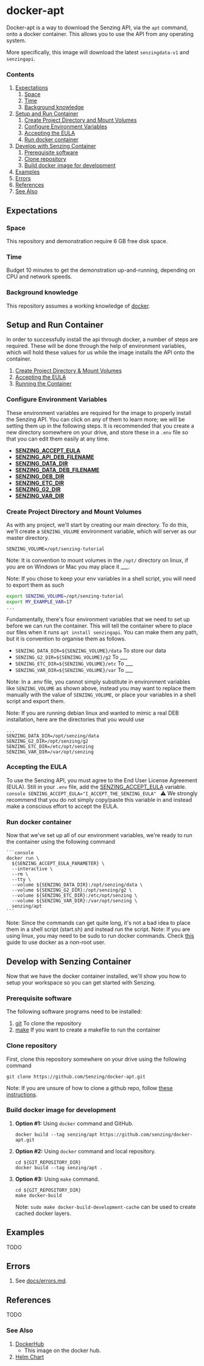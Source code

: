 # docker-apt
Docker-apt is a way to download the Senzing API, via the `apt` command, onto a docker container. This allows you to use the API from any operating system.

More specifically, this image will download the latest `senzingdata-v1` and `senzingapi`.

### Contents
1. [Expectations](#expectations)
    1. [Space](#space)
    1. [Time](#time)
    1. [Background knowledge](#background-knowledge)
1. [Setup and Run Container](#setup-and-run-container)
    1. [Create Project Directory and Mount Volumes](#create-project-directory-and-mount-volumes)
    1. [Configure Environment Variables](configure-environment-variables)
    1. [Accepting the EULA](#accepting-the-eula)
    1. [Run docker container](#run-docker-container)
1. [Develop with Senzing Container](#develop-with-senzing-container)
    1. [Prerequisite software](#prerequisite-software)
    1. [Clone repository](#clone-repository)
    1. [Build docker image for development](#build-docker-image-for-development)
1. [Examples](#examples)
1. [Errors](#errors)
1. [References](#references)
1. [See Also](#see-also)

## Expectations

### Space

This repository and demonstration require 6 GB free disk space.

### Time

Budget 10 minutes to get the demonstration up-and-running, depending on CPU and network speeds.

### Background knowledge

This repository assumes a working knowledge of [docker](https://github.com/Senzing/knowledge-base/blob/master/WHATIS/docker.md).

## Setup and Run Container
In order to successfully install the api through docker, a number of steps are required. These will be done through the help of environment variables, which will hold these values for us while the image installs the API onto the container.
1. [Create Project Directory & Mount Volumes](#create-project-directory-&-mount-volumes)
1. [Accepting the EULA](#accepting-the-eula)
1. [Running the Container](#running-the-container)

 
### Configure Environment Variables
These environment variables are required for the image to properly install the Senzing API. You can click on any of them to learn more; we will be setting them up in the following steps. It is recommended that you create a new directory somewhere on your drive, and store these in a `.env` file so that you can edit them easily at any time.

- **[SENZING_ACCEPT_EULA](https://github.com/Senzing/knowledge-base/blob/master/lists/environment-variables.md#senzing_accept_eula)**
- **[SENZING_API_DEB_FILENAME](https://github.com/Senzing/knowledge-base/blob/master/lists/environment-variables.md#senzing_api_deb_filename)**
- **[SENZING_DATA_DIR](https://github.com/Senzing/knowledge-base/blob/master/lists/environment-variables.md#senzing_data_dir)**
- **[SENZING_DATA_DEB_FILENAME](https://github.com/Senzing/knowledge-base/blob/master/lists/environment-variables.md#senzing_data_deb_filename)**
- **[SENZING_DEB_DIR](https://github.com/Senzing/knowledge-base/blob/master/lists/environment-variables.md#senzing_deb_dir)**
- **[SENZING_ETC_DIR](https://github.com/Senzing/knowledge-base/blob/master/lists/environment-variables.md#senzing_etc_dir)**
- **[SENZING_G2_DIR](https://github.com/Senzing/knowledge-base/blob/master/lists/environment-variables.md#senzing_g2_dir)**
- **[SENZING_VAR_DIR](https://github.com/Senzing/knowledge-base/blob/master/lists/environment-variables.md#senzing_var_dir)**

### Create Project Directory and Mount Volumes
As with any project, we'll start by creating our main directory. To do this, we'll create a `SENZING_VOLUME` environment variable, which will server as our master directory.

```console
SENZING_VOLUME=/opt/senzing-tutorial
```
Note: It is convention to mount volumes in the `/opt/` directory on linux, if you are on Windows or Mac you may place it ___. 

Note: If you chose to keep your env variables in a shell script, you will need to export them as such
```sh
export SENZING_VOLUME=/opt/senzing-tutorial
export MY_EXAMPLE_VAR=17
...
```

Fundamentally, there's four environment variables that we need to set up before we can run the container. This will tell the container where to place our files when it runs `apt install senzingapi`. You can make them any path, but it is convention to organise them as follows.
- `SENZING_DATA_DIR=${SENZING_VOLUME}/data` To store our data
- `SENZING_G2_DIR=${SENZING_VOLUME}/g2` To ___
- `SENZING_ETC_DIR=${SENZING_VOLUME}/etc` To ___
- `SENZING_VAR_DIR=${SENZING_VOLUME}/var` To ___

Note: In a .env file, you cannot simply substitute in environment variables like `SENZING_VOLUME` as shown above, instead you may want to replace them manually with the value of `SENZING_VOLUME`, or place your variables in a shell script and export them.

Note: If you are running debian linux and wanted to mimic a real DEB installation, here are the directories that you would use
```console
...
SENZING_DATA_DIR=/opt/senzing/data
SENZING_G2_DIR=/opt/senzing/g2
SENZING_ETC_DIR=/etc/opt/senzing
SENZING_VAR_DIR=/var/opt/senzing
```

### Accepting the EULA

To use the Senzing API, you must agree to the End User License Agreement (EULA). Still in your `.env` file, add the [SENZING_ACCEPT_EULA](https://github.com/Senzing/knowledge-base/blob/master/lists/environment-variables.md#senzing_accept_eula) variable.
    ```console
    SENZING_ACCEPT_EULA="I_ACCEPT_THE_SENZING_EULA"
    ```
   :warning: We strongly recommend that you do not simply copy/paste this variable in and instead make a conscious effort to accept the EULA.

### Run docker container
Now that we've set up all of our environment variables, we're ready to run the container using the following command
    
    ```console
    docker run \
      ${SENZING_ACCEPT_EULA_PARAMETER} \
      --interactive \
      --rm \
      --tty \
      --volume ${SENZING_DATA_DIR}:/opt/senzing/data \
      --volume ${SENZING_G2_DIR}:/opt/senzing/g2 \
      --volume ${SENZING_ETC_DIR}:/etc/opt/senzing \
      --volume ${SENZING_VAR_DIR}:/var/opt/senzing \
      senzing/apt
    ```
Note: Since the commands can get quite long, it's not a bad idea to place them in a shell script (start.sh) and instead run the script.
Note: If you are using linux, you may need to be sudo to run docker commands. Check [this](https://docs.docker.com/install/linux/linux-postinstall/) guide to use docker as a non-root user.

## Develop with Senzing Container
Now that we have the docker container installed, we'll show you how to setup your workspace so you can get started with Senzing. 
### Prerequisite software

The following software programs need to be installed:

1. [git](https://github.com/Senzing/knowledge-base/blob/master/HOWTO/install-git.md) To clone the repository
1. [make](https://github.com/Senzing/knowledge-base/blob/master/HOWTO/install-make.md) If you want to create a makefile to run the container

### Clone repository
First, clone this repository somewhere on your drive using the following command
```console
git clone https://github.com/Senzing/docker-apt.git
```
Note: If you are unsure of how to clone a github repo, follow [these instructions](https://github.com/Senzing/knowledge-base/blob/master/HOWTO/clone-repository.md).


### Build docker image for development

1. **Option #1:** Using `docker` command and GitHub.

    ```console
    docker build --tag senzing/apt https://github.com/senzing/docker-apt.git
    ```

1. **Option #2:** Using `docker` command and local repository.

    ```console
    cd ${GIT_REPOSITORY_DIR}
    docker build --tag senzing/apt .
    ```

1. **Option #3:** Using `make` command.

    ```console
    cd ${GIT_REPOSITORY_DIR}
    make docker-build
    ```

    Note: `sudo make docker-build-development-cache` can be used to create cached docker layers.

## Examples
TODO

## Errors
1. See [docs/errors.md](docs/errors.md).

## References
TODO

### See Also
1. [DockerHub](https://hub.docker.com/r/senzing/apt)
    - This image on the docker hub.
1. [Helm Chart](https://github.com/Senzing/charts/tree/master/charts/senzing-apt)
